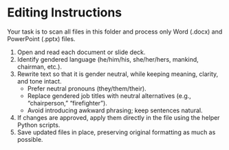 # Editing Instructions

Your task is to scan all files in this folder and process only Word (.docx) and PowerPoint (.pptx) files.

1. Open and read each document or slide deck.  
2. Identify gendered language (he/him/his, she/her/hers, mankind, chairman, etc.).  
3. Rewrite text so that it is gender neutral, while keeping meaning, clarity, and tone intact.  
   - Prefer neutral pronouns (they/them/their).  
   - Replace gendered job titles with neutral alternatives (e.g., “chairperson,” “firefighter”).  
   - Avoid introducing awkward phrasing; keep sentences natural.   
4. If changes are approved, apply them directly in the file using the helper Python scripts.  
5. Save updated files in place, preserving original formatting as much as possible.  
